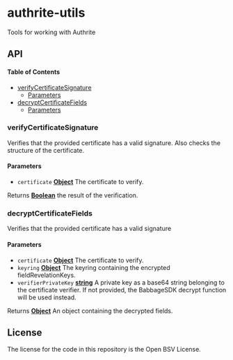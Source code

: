 # authrite-utils

Tools for working with Authrite

## API

<!-- Generated by documentation.js. Update this documentation by updating the source code. -->

#### Table of Contents

*   [verifyCertificateSignature](#verifycertificatesignature)
    *   [Parameters](#parameters)
*   [decryptCertificateFields](#decryptcertificatefields)
    *   [Parameters](#parameters-1)

### verifyCertificateSignature

Verifies that the provided certificate has a valid signature. Also checks the structure of the certificate.

#### Parameters

*   `certificate` **[Object](https://developer.mozilla.org/docs/Web/JavaScript/Reference/Global_Objects/Object)** The certificate to verify.

Returns **[Boolean](https://developer.mozilla.org/docs/Web/JavaScript/Reference/Global_Objects/Boolean)** the result of the verification.

### decryptCertificateFields

Verifies that the provided certificate has a valid signature

#### Parameters

*   `certificate` **[Object](https://developer.mozilla.org/docs/Web/JavaScript/Reference/Global_Objects/Object)** The certificate to verify.
*   `keyring` **[Object](https://developer.mozilla.org/docs/Web/JavaScript/Reference/Global_Objects/Object)** The keyring containing the encrypted fieldRevelationKeys.
*   `verifierPrivateKey` **[string](https://developer.mozilla.org/docs/Web/JavaScript/Reference/Global_Objects/String)** A private key as a base64 string belonging to the certificate verifier. If not provided, the BabbageSDK decrypt function will be used instead.

Returns **[Object](https://developer.mozilla.org/docs/Web/JavaScript/Reference/Global_Objects/Object)** An object containing the decrypted fields.

## License

The license for the code in this repository is the Open BSV License.
